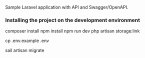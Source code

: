 Sample Laravel application with API and Swagger/OpenAPI.

### Installing the project on the development environment

composer install
npm install
npm run dev
php artisan storage:link

cp .env.example .env

sail artisan migrate